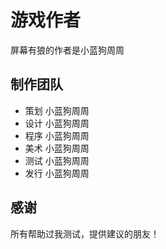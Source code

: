 # 游戏作者
屏幕有狼的作者是小蓝狗周周

## 制作团队
- 策划 小蓝狗周周
- 设计 小蓝狗周周
- 程序 小蓝狗周周
- 美术 小蓝狗周周
- 测试 小蓝狗周周
- 发行 小蓝狗周周

## 感谢
所有帮助过我测试，提供建议的朋友！

